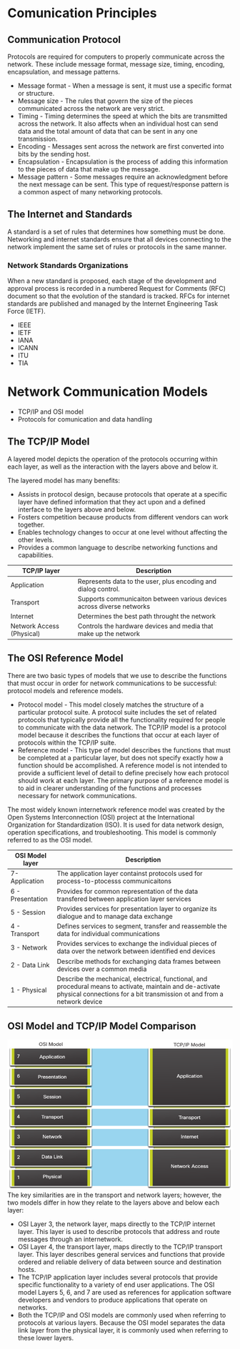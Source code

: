 # Comunication Principles

## Communication Protocol
Protocols are required for computers to properly communicate across the network. These include message format, message size, timing, encoding, encapsulation, and message patterns.

- Message format - When a message is sent, it must use a specific format or structure.
- Message size - The rules that govern the size of the pieces communicated across the network are very strict. 
- Timing - Timing determines the speed at which the bits are transmitted across the network. It also affects when an individual host can send data and the total amount of data that can be sent in any one transmission.
- Encoding - Messages sent across the network are first converted into bits by the sending host. 
- Encapsulation - Encapsulation is the process of adding this information to the pieces of data that make up the message.
- Message pattern - Some messages require an acknowledgment before the next message can be sent. This type of request/response pattern is a common aspect of many networking protocols. 

## The Internet and Standards 
A standard is a set of rules that determines how something must be done. Networking and internet standards ensure that all devices connecting to the network implement the same set of rules or protocols in the same manner.

### Network Standards Organizations 
When a new standard is proposed, each stage of the development and approval process is recorded in a numbered Request for Comments (RFC) document so that the evolution of the standard is tracked. RFCs for internet standards are published and managed by the Internet Engineering Task Force (IETF).
- IEEE
- IETF
- IANA
- ICANN 
- ITU
- TIA


# Network Communication Models
- TCP/IP and OSI model
- Protocols for comunication and data handling

## The TCP/IP Model 
A layered model depicts the operation of the protocols occurring within each layer, as well as the interaction with the layers above and below it.

The layered model has many benefits:
- Assists in protocol design, because protocols that operate at a specific layer have defined information that they act upon and a defined interface to the layers above and below.
- Fosters competition because products from different vendors can work together.
- Enables technology changes to occur at one level without affecting the other levels.
- Provides a common language to describe networking functions and capabilities.

| TCP/IP layer         | Description     |
|--------------|-----------|
| Application| Represents data to the user, plus encoding and dialog control. |
| Transport  | Supports communicaiton between various devices across diverse networks  |
| Internet  | Determines the best path throught the network  |
| Network Access (Physical)  | Controls the hardware devices and media that make up the network |

## The OSI Reference Model 
There are two basic types of models that we use to describe the functions that must occur in order for network communications to be successful: protocol models and reference models.

- Protocol model - This model closely matches the structure of a particular protocol suite. A protocol suite includes the set of related protocols that typically provide all the functionality required for people to communicate with the data network. The TCP/IP model is a protocol model because it describes the functions that occur at each layer of protocols within the TCP/IP suite.
- Reference model - This type of model describes the functions that must be completed at a particular layer, but does not specify exactly how a function should be accomplished. A reference model is not intended to provide a sufficient level of detail to define precisely how each protocol should work at each layer. The primary purpose of a reference model is to aid in clearer understanding of the functions and processes necessary for network communications.

The most widely known internetwork reference model was created by the Open Systems Interconnection (OSI) project at the International Organization for Standardization (ISO). It is used for data network design, operation specifications, and troubleshooting. This model is commonly referred to as the OSI model.

| OSI Model layer | Description     |
|-----------------|-----------------|
| 7- Application |  The application layer containst protocols used for process-to-ptocesss communicaitons
| 6 - Presentation |   Provides for common representation of the data transfered between application layer services
| 5 - Session  | Provides services for presentation layer to organize its dialogue and to manage data exchange
| 4 - Transport  | Defines services to segment, transfer and reassemble the data for individual communications
| 3 - Network  | Provides services to exchange the individual pieces of data over the network between identified end devices
| 2 - Data Link  | Describe methods for exchanging data frames between devices over a common media
| 1 - Physical  | Describe the mechanical, electrical, functional, and procedural means to activate, maintain and de-activate physical connections for a bit transmission ot and from a network device

## OSI Model and TCP/IP Model Comparison 

![alr "OSI vs TCP/IP Model"](../Images/OSI-TCP-model.PNG)
The key similarities are in the transport and network layers; however, the two models differ in how they relate to the layers above and below each layer:

- OSI Layer 3, the network layer, maps directly to the TCP/IP internet layer. This layer is used to describe protocols that address and route messages through an internetwork.
- OSI Layer 4, the transport layer, maps directly to the TCP/IP transport layer. This layer describes general services and functions that provide ordered and reliable delivery of data between source and destination hosts.
- The TCP/IP application layer includes several protocols that provide specific functionality to a variety of end user applications. The OSI model Layers 5, 6, and 7 are used as references for application software developers and vendors to produce applications that operate on networks.
- Both the TCP/IP and OSI models are commonly used when referring to protocols at various layers. Because the OSI model separates the data link layer from the physical layer, it is commonly used when referring to these lower layers.

